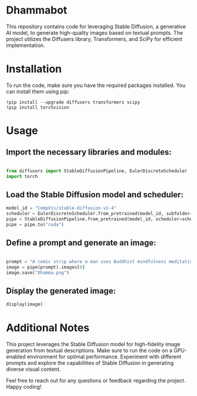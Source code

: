 # Dhammabot
This repository contains code for leveraging Stable Diffusion, a generative AI model, to generate high-quality images based on textual prompts. The project utilizes the Diffusers library, Transformers, and SciPy for efficient implementation.

# Installation
To run the code, make sure you have the required packages installed. You can install them using pip:

```
!pip install --upgrade diffusers transformers scipy
!pip install torchvision
```

# Usage

## Import the necessary libraries and modules:

```python

from diffusers import StableDiffusionPipeline, EulerDiscreteScheduler
import torch
```

## Load the Stable Diffusion model and scheduler:
```python
model_id = "CompVis/stable-diffusion-v1-4"
scheduler = EulerDiscreteScheduler.from_pretrained(model_id, subfolder="scheduler")
pipe = StableDiffusionPipeline.from_pretrained(model_id, scheduler=scheduler, torch_dtype=torch.float16)
pipe = pipe.to("cuda")
```

## Define a prompt and generate an image:
```python

prompt = "A comic strip where a man uses Buddhist mindfulness meditation to help deal with stress and becomes happy again."
image = pipe(prompt).images[0]
image.save("Dhamma.png")
```
## Display the generated image:
```python
display(image)
```
# Additional Notes
This project leverages the Stable Diffusion model for high-fidelity image generation from textual descriptions.
Make sure to run the code on a GPU-enabled environment for optimal performance.
Experiment with different prompts and explore the capabilities of Stable Diffusion in generating diverse visual content.

Feel free to reach out for any questions or feedback regarding the project. Happy coding!

